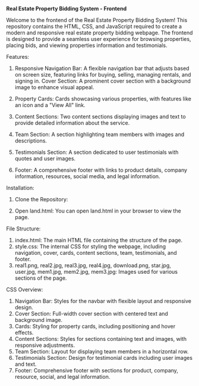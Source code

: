 **Real Estate Property Bidding System - Frontend**

Welcome to the frontend of the Real Estate Property Bidding System! This repository contains the HTML, CSS, and JavaScript required to create a modern and responsive real estate property bidding webpage. The frontend is designed to provide a seamless user experience for browsing properties, placing bids, and viewing properties information and testimonials.

Features:

1. Responsive Navigation Bar: A flexible navigation bar that adjusts based on screen size, featuring links for buying, selling, managing rentals, and signing in.
Cover Section: A prominent cover section with a background image to enhance visual appeal.

2. Property Cards: Cards showcasing various properties, with features like an icon and a "View All" link.
   
3. Content Sections: Two content sections displaying images and text to provide detailed information about the service.
4. Team Section: A section highlighting team members with images and descriptions.
5. Testimonials Section: A section dedicated to user testimonials with quotes and user images.
6. Footer: A comprehensive footer with links to product details, company information, resources, social media, and legal information.


Installation:
  1. Clone the Repository:

  2. Open land.html: You can open land.html in your browser to view the page.


File Structure:

  1. index.html: The main HTML file containing the structure of the page.
  2. style.css: The internal CSS for styling the webpage, including navigation, cover, cards, content sections, team, testimonials, and footer.
  3. real1.png, real2.jpg, real3.jpg, real4.jpg, download.png, star.jpg, user.jpg, mem1.jpg, mem2.jpg, mem3.jpg: Images used for various sections of the page.

CSS Overview:

  1. Navigation Bar: Styles for the navbar with flexible layout and responsive design.
  2. Cover Section: Full-width cover section with centered text and background image.
  3. Cards: Styling for property cards, including positioning and hover effects.
  4. Content Sections: Styles for sections containing text and images, with responsive adjustments.
  5. Team Section: Layout for displaying team members in a horizontal row.
  6. Testimonials Section: Design for testimonial cards including user images and text.
  7. Footer: Comprehensive footer with sections for product, company, resource, social, and legal information.
